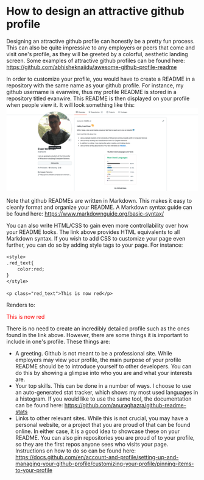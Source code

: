 # How to design an attractive github profile

Designing an attractive github profile can honestly be a pretty fun process. This can also be quite impressive to any employers or peers that come and visit one's profile, as they will be greeted by a colorful, aesthetic landing screen. Some examples of attractive github profiles can be found here: https://github.com/abhisheknaiidu/awesome-github-profile-readme

In order to customize your profile, you would have to create a README in a repository with the same name as your github profile. For instance, my github username is evanwire, thus my profile README is stored in a repository titled evanwire. This README is then displayed on your profile when people view it. It will look something like this:
![My github profile](./img1.png)

Note that github READMEs are written in Markdown. This makes it easy to cleanly format and organize your README. A Markdown syntax guide can be found here: https://www.markdownguide.org/basic-syntax/

You can also write HTML/CSS to gain even more controllability over how your README looks. The link above provides HTML equivalents to all Markdown syntax. If you wish to add CSS to customize your page even further, you can do so by adding style tags to your page. For instance:

```
<style>
.red_text{
    color:red;
}
</style>

<p class="red_text">This is now red</p>
```

Renders to:

<style>
.red_text{
    color:red;
}
</style>

<p class="red_text">This is now red</p>

There is no need to create an incredibly detailed profile such as the ones found in the link above. However, there are some things it is important to include in one's profile. These things are:
* A greeting. Github is not meant to be a professional site. While employers may view your profile, the main purpose of your profile README should be to introduce yourself to other developers. You can do this by showing a glimpse into who you are and what your interests are.
* Your top skills. This can be done in a number of ways. I choose to use an auto-generated stat tracker, which shows my most used languages in a histogram. If you would like to use the same tool, the documentation can be found here: https://github.com/anuraghazra/github-readme-stats
* Links to other relevant sites. While this is not crucial, you may have a personal website, or a project that you are proud of that can be found online. In either case, it is a good idea to showcase these on your README. You can also pin repositories you are proud of to your profile, so they are the first repos anyone sees who visits your page. Instructions on how to do so can be found here: https://docs.github.com/en/account-and-profile/setting-up-and-managing-your-github-profile/customizing-your-profile/pinning-items-to-your-profile